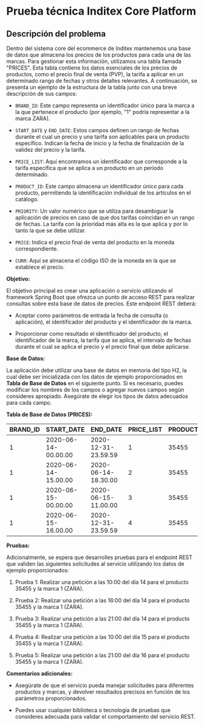 # Prueba técnica Inditex Core Platform

## Descripción del problema

Dentro del sistema core del ecommerce de Inditex mantenemos una base de datos que almacena los precios de los productos para cada una de las marcas. Para gestionar esta información, utilizamos una tabla llamada "PRICES". Esta tabla contiene los datos esenciales de los precios de productos, como el precio final de venta (PVP), la tarifa a aplicar en un determinado rango de fechas y otros detalles relevantes. A continuación, se presenta un ejemplo de la estructura de la tabla junto con una breve descripción de sus campos:

- `BRAND_ID`: Este campo representa un identificador único para la marca a la que pertenece el producto (por ejemplo, "1" podría representar a la marca ZARA).

- `START_DATE` y `END_DATE`: Estos campos definen un rango de fechas durante el cual un precio y una tarifa son aplicables para un producto específico. Indican la fecha de inicio y la fecha de finalización de la validez del precio y la tarifa.

- `PRICE_LIST`: Aquí encontramos un identificador que corresponde a la tarifa específica que se aplica a un producto en un período determinado.

- `PRODUCT_ID`: Este campo almacena un identificador único para cada producto, permitiendo la identificación individual de los artículos en el catálogo.

- `PRIORITY`: Un valor numérico que se utiliza para desambiguar la aplicación de precios en caso de que dos tarifas coincidan en un rango de fechas. La tarifa con la prioridad más alta es la que aplica y por lo tanto la que se debe utilizar.

- `PRICE`: Indica el precio final de venta del producto en la moneda correspondiente.

- `CURR`: Aquí se almacena el código ISO de la moneda en la que se establece el precio.

**Objetivo:**

El objetivo principal es crear una aplicación o servicio utilizando el framework Spring Boot que ofrezca un punto de acceso REST para realizar consultas sobre esta base de datos de precios. Este endpoint REST deberá:

- Aceptar como parámetros de entrada la fecha de consulta (o aplicación), el identificador del producto y el identificador de la marca.

- Proporcionar como resultado el identificador del producto, el identificador de la marca, la tarifa que se aplica, el intervalo de fechas durante el cual se aplica el precio y el precio final que debe aplicarse.

**Base de Datos:**

La aplicación debe utilizar una base de datos en memoria del tipo H2, la cual debe ser inicializada con los datos de ejemplo proporcionados en **Tabla de Base de Datos** en el siguiente punto. Si es necesario, puedes modificar los nombres de los campos o agregar nuevos campos según consideres apropiado. Asegúrate de elegir los tipos de datos adecuados para cada campo.

**Tabla de Base de Datos (PRICES):**

| BRAND_ID | START_DATE            | END_DATE              | PRICE_LIST | PRODUCT_ID | PRIORITY | PRICE | CURR |
|----------|-----------------------|-----------------------|------------|------------|----------|-------|------|
| 1        | 2020-06-14-00.00.00   | 2020-12-31-23.59.59   | 1          | 35455      | 0        | 35.50 | EUR  |
| 1        | 2020-06-14-15.00.00   | 2020-06-14-18.30.00   | 2          | 35455      | 1        | 25.45 | EUR  |
| 1        | 2020-06-15-00.00.00   | 2020-06-15-11.00.00   | 3          | 35455      | 1        | 30.50 | EUR  |
| 1        | 2020-06-15-16.00.00   | 2020-12-31-23.59.59   | 4          | 35455      | 1        | 38.95 | EUR  |

**Pruebas:**

Adicionalmente, se espera que desarrolles pruebas para el endpoint REST que validen las siguientes solicitudes al servicio utilizando los datos de ejemplo proporcionados:

1. Prueba 1: Realizar una petición a las 10:00 del día 14 para el producto 35455 y la marca 1 (ZARA).

2. Prueba 2: Realizar una petición a las 16:00 del día 14 para el producto 35455 y la marca 1 (ZARA).

3. Prueba 3: Realizar una petición a las 21:00 del día 14 para el producto 35455 y la marca 1 (ZARA).

4. Prueba 4: Realizar una petición a las 10:00 del día 15 para el producto 35455 y la marca 1 (ZARA).

5. Prueba 5: Realizar una petición a las 21:00 del día 16 para el producto 35455 y la marca 1 (ZARA).

**Comentarios adicionales:**

- Asegúrate de que el servicio pueda manejar solicitudes para diferentes productos y marcas, y devolver resultados precisos en función de los parámetros proporcionados.

- Puedes usar cualquier biblioteca o tecnología de pruebas que consideres adecuada para validar el comportamiento del servicio REST.